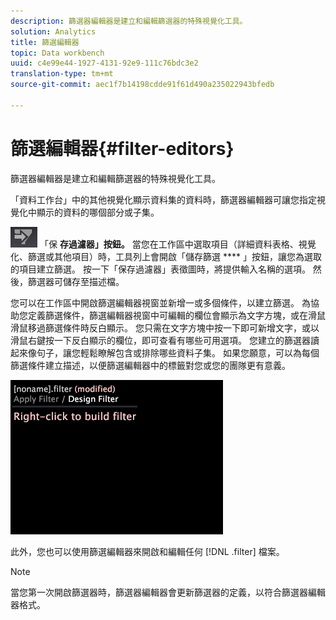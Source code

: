 ```yaml
---
description: 篩選器編輯器是建立和編輯篩選器的特殊視覺化工具。
solution: Analytics
title: 篩選編輯器
topic: Data workbench
uuid: c4e99e44-1927-4131-92e9-111c76bdc3e2
translation-type: tm+mt
source-git-commit: aec1f7b14198cdde91f61d490a235022943bfedb

---
```



# 篩選編輯器{#filter-editors}

篩選器編輯器是建立和編輯篩選器的特殊視覺化工具。

「資料工作台」中的其他視覺化顯示資料集的資料時，篩選器編輯器可讓您指定視覺化中顯示的資料的哪個部分或子集。

![](assets/filter_edit_toolbar.png) 「保 **存過濾器」按鈕。** 當您在工作區中選取項目（詳細資料表格、視覺化、篩選或其他項目）時，工具列上會開啟「儲存篩選 **** 」按鈕，讓您為選取的項目建立篩選。 按一下「保存過濾器」表徵圖時，將提供輸入名稱的選項。 然後，篩選器可儲存至描述檔。

您可以在工作區中開啟篩選編輯器視窗並新增一或多個條件，以建立篩選。 為協助您定義篩選條件，篩選編輯器視窗中可編輯的欄位會顯示為文字方塊，或在滑鼠滑鼠移過篩選條件時反白顯示。 您只需在文字方塊中按一下即可新增文字，或以滑鼠右鍵按一下反白顯示的欄位，即可查看有哪些可用選項。 您建立的篩選器讀起來像句子，讓您輕鬆瞭解包含或排除哪些資料子集。 如果您願意，可以為每個篩選條件建立描述，以便篩選編輯器中的標籤對您或您的團隊更有意義。

![](assets/vis_FilterEditor_Blank.png)

此外，您也可以使用篩選編輯器來開啟和編輯任何 [!DNL .filter] 檔案。

>[!NOTE]
>
>當您第一次開啟篩選器時，篩選器編輯器會更新篩選器的定義，以符合篩選器編輯器格式。

